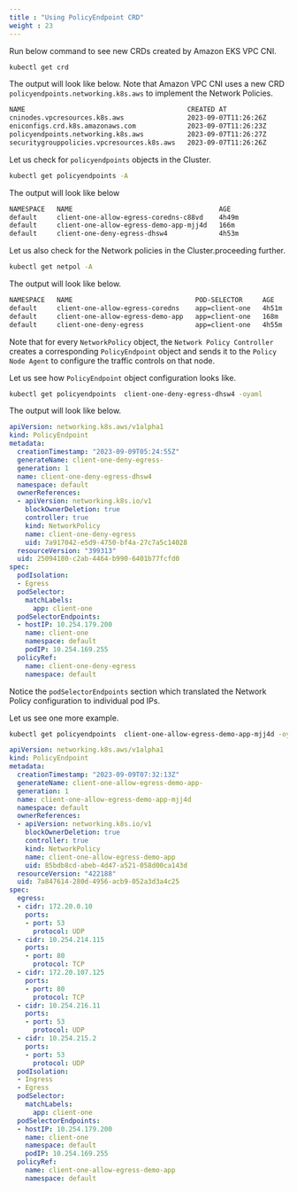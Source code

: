 ```yaml
---
title : "Using PolicyEndpoint CRD"
weight : 23
---
```


Run below command to see new CRDs created by Amazon EKS VPC CNI.

```bash
kubectl get crd
```

The output will look like below. Note that Amazon VPC CNI uses a new CRD `policyendpoints.networking.k8s.aws` to implement the Network Policies.

```bash
NAME                                         CREATED AT
cninodes.vpcresources.k8s.aws                2023-09-07T11:26:26Z
eniconfigs.crd.k8s.amazonaws.com             2023-09-07T11:26:23Z
policyendpoints.networking.k8s.aws           2023-09-07T11:26:27Z
securitygrouppolicies.vpcresources.k8s.aws   2023-09-07T11:26:26Z
```

Let us check for `policyendpoints` objects in the Cluster.

```bash
kubectl get policyendpoints -A
```

The output will look like below

```bash
NAMESPACE   NAME                                     AGE
default     client-one-allow-egress-coredns-c88vd    4h49m
default     client-one-allow-egress-demo-app-mjj4d   166m
default     client-one-deny-egress-dhsw4             4h53m
```

Let us also check for the Network policies in the Cluster.proceeding further.

```bash
kubectl get netpol -A
```

The output will look like below.

```bash
NAMESPACE   NAME                               POD-SELECTOR     AGE
default     client-one-allow-egress-coredns    app=client-one   4h51m
default     client-one-allow-egress-demo-app   app=client-one   168m
default     client-one-deny-egress             app=client-one   4h55m
```
 
Note that for every `NetworkPolicy` object, the `Network Policy Controller` creates a corresponding `PolicyEndpoint` object and sends it to the `Policy Node Agent` to configure the traffic controls on that node.

Let us see how `PolicyEndpoint` object configuration looks like.

```bash
kubectl get policyendpoints  client-one-deny-egress-dhsw4 -oyaml
```

The output will look like below.

```yaml
apiVersion: networking.k8s.aws/v1alpha1
kind: PolicyEndpoint
metadata:
  creationTimestamp: "2023-09-09T05:24:55Z"
  generateName: client-one-deny-egress-
  generation: 1
  name: client-one-deny-egress-dhsw4
  namespace: default
  ownerReferences:
  - apiVersion: networking.k8s.io/v1
    blockOwnerDeletion: true
    controller: true
    kind: NetworkPolicy
    name: client-one-deny-egress
    uid: 7a917042-e5d9-4750-bf4a-27c7a5c14028
  resourceVersion: "399313"
  uid: 25094180-c2ab-4464-b990-6401b77fcfd0
spec:
  podIsolation:
  - Egress
  podSelector:
    matchLabels:
      app: client-one
  podSelectorEndpoints:
  - hostIP: 10.254.179.200
    name: client-one
    namespace: default
    podIP: 10.254.169.255
  policyRef:
    name: client-one-deny-egress
    namespace: default
```

Notice the `podSelectorEndpoints` section which translated the Network Policy configuration to individual pod IPs.

Let us see one more example.

```bash
kubectl get policyendpoints  client-one-allow-egress-demo-app-mjj4d -oyaml
```

```yaml
apiVersion: networking.k8s.aws/v1alpha1
kind: PolicyEndpoint
metadata:
  creationTimestamp: "2023-09-09T07:32:13Z"
  generateName: client-one-allow-egress-demo-app-
  generation: 1
  name: client-one-allow-egress-demo-app-mjj4d
  namespace: default
  ownerReferences:
  - apiVersion: networking.k8s.io/v1
    blockOwnerDeletion: true
    controller: true
    kind: NetworkPolicy
    name: client-one-allow-egress-demo-app
    uid: 85bdb8cd-abeb-4d47-a521-058d00ca143d
  resourceVersion: "422188"
  uid: 7a847614-280d-4956-acb9-052a3d3a4c25
spec:
  egress:
  - cidr: 172.20.0.10
    ports:
    - port: 53
      protocol: UDP
  - cidr: 10.254.214.115
    ports:
    - port: 80
      protocol: TCP
  - cidr: 172.20.107.125
    ports:
    - port: 80
      protocol: TCP
  - cidr: 10.254.216.11
    ports:
    - port: 53
      protocol: UDP
  - cidr: 10.254.215.2
    ports:
    - port: 53
      protocol: UDP
  podIsolation:
  - Ingress
  - Egress
  podSelector:
    matchLabels:
      app: client-one
  podSelectorEndpoints:
  - hostIP: 10.254.179.200
    name: client-one
    namespace: default
    podIP: 10.254.169.255
  policyRef:
    name: client-one-allow-egress-demo-app
    namespace: default
```